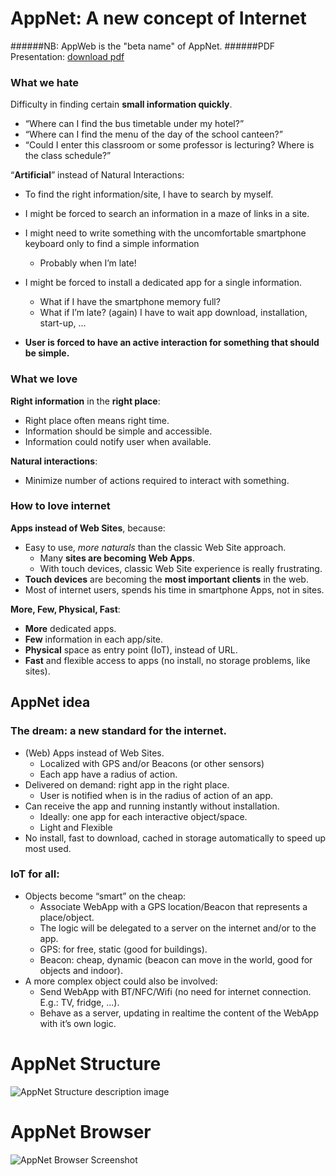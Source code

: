 # AppNet: A new concept of Internet
######NB: AppWeb is the "beta name" of AppNet.
######PDF Presentation: [download pdf](https://raw.githubusercontent.com/nagash91/AppWebBrowser/master/docs/AppNet_presentation_1.0.pdf)
### What we hate
Difficulty in finding certain **small information quickly**.
* “Where can I find the bus timetable under my hotel?”
* “Where can I find the menu of the day of the school canteen?”
* “Could I enter this classroom or some professor is lecturing? Where is the
class schedule?”

“**Artificial**” instead of Natural Interactions:
* To find the right information/site, I have to search by myself.
* I might be forced to search an information in a maze of links in a site.
* I might need to write something with the uncomfortable smartphone
keyboard only to find a simple information 
  * Probably when I’m late!
* I might be forced to install a dedicated app for a single information.
  * What if I have the smartphone memory full?
  * What if I’m late? (again) I have to wait app download, installation, start-up, ...

* **User is forced to have an active interaction for something that
should be simple.**

### What we love
**Right information** in the **right place**:
* Right place often means right time.
* Information should be simple and accessible.
* Information could notify user when available.


**Natural interactions**:
* Minimize number of actions required to interact with something.


### How to love internet
**Apps instead of Web Sites**, because:
* Easy to use, *more naturals* than the classic Web Site approach.
  * Many **sites are becoming Web Apps**.
  * With touch devices, classic Web Site experience is really frustrating.
* **Touch devices** are becoming the **most important clients** in the web.
* Most of internet users, spends his time in smartphone Apps, not in sites.

**More, Few, Physical, Fast**:
* **More** dedicated apps.
* **Few** information in each app/site.
* **Physical** space as entry point (IoT), instead of URL.
* **Fast** and flexible access to apps (no install, no storage problems, like sites).


## AppNet idea
### The dream: a new standard for the internet.
* (Web) Apps instead of Web Sites.
  * Localized with GPS and/or Beacons (or other sensors)
  * Each app have a radius of action.
* Delivered on demand: right app in the right place.
  * User is notified when is in the radius of action of an app.
* Can receive the app and running instantly without installation.
  * Ideally: one app for each interactive object/space.
  * Light and Flexible
* No install, fast to download, cached in storage automatically to speed up most used.

### IoT for all:
* Objects become “smart” on the cheap:
  * Associate WebApp with a GPS location/Beacon that represents a place/object.
  * The logic will be delegated to a server on the internet and/or to the app.
  * GPS: for free, static (good for buildings).
  * Beacon: cheap, dynamic (beacon can move in the world, good for objects and indoor).
* A more complex object could also be involved:
  * Send WebApp with BT/NFC/Wifi (no need for internet connection. E.g.: TV, fridge, ...).
  * Behave as a server, updating in realtime the content of the WebApp with it’s own logic.
  
  

# AppNet Structure
![AppNet Structure description image](https://raw.githubusercontent.com/nagash91/AppWebBrowser/master/img/AppNet_structure.png)

# AppNet Browser
![AppNet Browser Screenshot](https://raw.githubusercontent.com/nagash91/AppWebBrowser/master/img/screenshots.gif)



